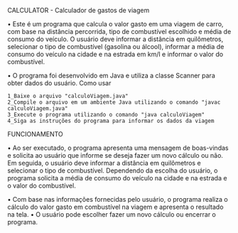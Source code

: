 CALCULATOR - Calculador de gastos de viagem

• Este é um programa que calcula o valor gasto em uma viagem de carro, com base na distância percorrida, tipo de combustível escolhido e média de consumo do veículo. O usuário deve informar a distância em quilômetros, selecionar o tipo de combustível (gasolina ou álcool), informar a média de consumo do veículo na cidade e na estrada em km/l e informar o valor do combustível.

• O programa foi desenvolvido em Java e utiliza a classe Scanner para obter dados do usuário.
Como usar

    1_Baixe o arquivo "calculoViagem.java"
    2_Compile o arquivo em um ambiente Java utilizando o comando "javac calculoViagem.java"
    3_Execute o programa utilizando o comando "java calculoViagem"
    4_Siga as instruções do programa para informar os dados da viagem

FUNCIONAMENTO

• Ao ser executado, o programa apresenta uma mensagem de boas-vindas e solicita ao usuário que informe se deseja fazer um novo cálculo ou não. Em seguida, o usuário deve informar a distância em quilômetros e selecionar o tipo de combustível. Dependendo da escolha do usuário, o programa solicita a média de consumo do veículo na cidade e na estrada e o valor do combustível.

• Com base nas informações fornecidas pelo usuário, o programa realiza o cálculo do valor gasto em combustível na viagem e apresenta o resultado na tela.
• O usuário pode escolher fazer um novo cálculo ou encerrar o programa.
